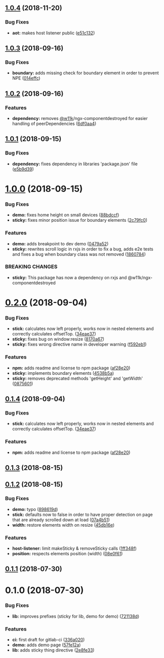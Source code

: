 <a name="1.0.4"></a>
## [1.0.4](https://gitlab.com/w11k-es/angular-sticky-things/compare/1.0.3...1.0.4) (2018-11-20)


### Bug Fixes

* **aot:** makes host listener public ([e51c132](https://gitlab.com/w11k-es/angular-sticky-things/commit/e51c132))



<a name="1.0.3"></a>
## [1.0.3](https://gitlab.com/w11k-es/angular-sticky-things/compare/1.0.2...1.0.3) (2018-09-16)


### Bug Fixes

* **boundary:** adds missing check for boundary element in order to prevent NPE ([014effc](https://gitlab.com/w11k-es/angular-sticky-things/commit/014effc))



<a name="1.0.2"></a>
## [1.0.2](https://gitlab.com/w11k-es/angular-sticky-things/compare/1.0.1...1.0.2) (2018-09-16)


### Features

* **dependency:** removes [@w11k](https://gitlab.com/w11k)/ngx-componentdestroyed for easier handling of peerDependencies ([6df0aa4](https://gitlab.com/w11k-es/angular-sticky-things/commit/6df0aa4))



<a name="1.0.1"></a>
## [1.0.1](https://gitlab.com/w11k-es/angular-sticky-things/compare/1.0.0...1.0.1) (2018-09-15)


### Bug Fixes

* **dependency:** fixes dependency in libraries 'package.json' file ([e5b9d39](https://gitlab.com/w11k-es/angular-sticky-things/commit/e5b9d39))



<a name="1.0.0"></a>
# [1.0.0](https://gitlab.com/w11k-es/angular-sticky-things/compare/0.2.0...1.0.0) (2018-09-15)


### Bug Fixes

* **demo:** fixes home height on small devices ([88bdccf](https://gitlab.com/w11k-es/angular-sticky-things/commit/88bdccf))
* **sticky:** fixes minor position issue for boundary elements ([2c79fc0](https://gitlab.com/w11k-es/angular-sticky-things/commit/2c79fc0))


### Features

* **demo:** adds breakpoint to dev demo ([0479a52](https://gitlab.com/w11k-es/angular-sticky-things/commit/0479a52))
* **sticky:** rewrites scroll logic in rxjs in order to fix a bug, adds e2e tests and fixes a bug when boundary class was not removed ([1860784](https://gitlab.com/w11k-es/angular-sticky-things/commit/1860784))


### BREAKING CHANGES

* **sticky:** This package has now a dependency on rxjs and @w11k/ngx-componentdestroyed



<a name="0.2.0"></a>
# [0.2.0](https://gitlab.com/w11k-es/angular-sticky-things/compare/0.1.3...0.2.0) (2018-09-04)


### Bug Fixes

* **stick:** calculates now left properly, works now in nested elements and correctly calculates offsetTop. ([34eae37](https://gitlab.com/w11k-es/angular-sticky-things/commit/34eae37))
* **sticky:** fixes bug on window:resize ([8170a67](https://gitlab.com/w11k-es/angular-sticky-things/commit/8170a67))
* **sticky:** fixes wrong directive name in developer warning ([f592eb1](https://gitlab.com/w11k-es/angular-sticky-things/commit/f592eb1))


### Features

* **npm:** adds readme and license to npm package ([af28e20](https://gitlab.com/w11k-es/angular-sticky-things/commit/af28e20))
* **sticky:** implements boundary elements ([4538b5a](https://gitlab.com/w11k-es/angular-sticky-things/commit/4538b5a))
* **sticky:** removes deprecated methods 'getHeight' and 'getWidth' ([0875601](https://gitlab.com/w11k-es/angular-sticky-things/commit/0875601))



<a name="0.1.4"></a>
## [0.1.4](https://gitlab.com/w11k-es/angular-sticky-things/compare/0.1.3...0.1.4) (2018-09-04)


### Bug Fixes

* **stick:** calculates now left properly, works now in nested elements and correctly calculates offsetTop. ([34eae37](https://gitlab.com/w11k-es/angular-sticky-things/commit/34eae37))


### Features

* **npm:** adds readme and license to npm package ([af28e20](https://gitlab.com/w11k-es/angular-sticky-things/commit/af28e20))



<a name="0.1.3"></a>
## [0.1.3](https://gitlab.com/w11k-es/angular-sticky-things/compare/0.1.2...0.1.3) (2018-08-15)



<a name="0.1.2"></a>
## [0.1.2](https://gitlab.com/w11k-es/angular-sticky-things/compare/0.1.1...0.1.2) (2018-08-15)


### Bug Fixes

* **demo:** typo ([898619d](https://gitlab.com/w11k-es/angular-sticky-things/commit/898619d))
* **stick:** defaults now to false in order to have proper detection on page that are already scrolled down at load ([07a4b51](https://gitlab.com/w11k-es/angular-sticky-things/commit/07a4b51))
* **width:** restore elements width on resize ([45db16e](https://gitlab.com/w11k-es/angular-sticky-things/commit/45db16e))


### Features

* **host-listener:** limit makeSticky & removeSticky calls ([1ff348f](https://gitlab.com/w11k-es/angular-sticky-things/commit/1ff348f))
* **position:** respects elements position (width) ([08e0f61](https://gitlab.com/w11k-es/angular-sticky-things/commit/08e0f61))



<a name="0.1.1"></a>
## [0.1.1](https://gitlab.com/w11k-es/angular-sticky-things/compare/0.1.0...0.1.1) (2018-07-30)



<a name="0.1.0"></a>
# 0.1.0 (2018-07-30)


### Bug Fixes

* **lib:** improves prefixes (sticky for lib, demo for demo) ([721138d](https://gitlab.com/w11k-es/angular-sticky-things/commit/721138d))


### Features

* **ci:** first draft for gitlab-ci ([336a020](https://gitlab.com/w11k-es/angular-sticky-things/commit/336a020))
* **demo:** adds demo page ([57fe12a](https://gitlab.com/w11k-es/angular-sticky-things/commit/57fe12a))
* **lib:** adds sticky thing directive ([2e8fe33](https://gitlab.com/w11k-es/angular-sticky-things/commit/2e8fe33))



